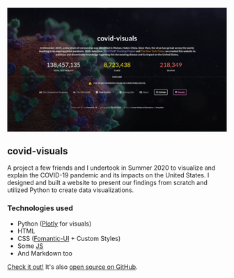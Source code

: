 ![covid-visuals preview](../assets/pics/covid_visuals.webp)

## covid-visuals

A project a few friends and I undertook in Summer 2020 to visualize and explain the COVID-19 pandemic and its impacts on the United States. I designed and built a website to present our findings from scratch and utilized Python to create data visualizations.

### Technologies used

- Python ([Plotly](https://plotly.com/python/) for visuals)
- HTML
- CSS ([Fomantic-UI](https://fomantic-ui.com/) + Custom Styles)
- Some [JS](https://marked.js.org/)
- And Markdown too

[Check it out!](https://covid-visuals.netlify.app/) It's also [open source on GitHub](https://github.com/vskbellala/covid-visuals).
